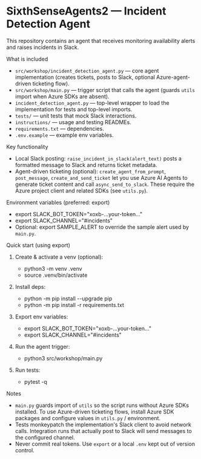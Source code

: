 # SixthSenseAgents2 — Incident Detection Agent

This repository contains an agent that receives monitoring availability alerts and raises incidents in Slack.

What is included
- `src/workshop/incident_detection_agent.py` — core agent implementation (creates tickets, posts to Slack, optional Azure-agent-driven ticketing flow).
- `src/workshop/main.py` — trigger script that calls the agent (guards `utils` import when Azure SDKs are absent).
- `incident_detection_agent.py` — top-level wrapper to load the implementation for tests and top-level imports.
- `tests/` — unit tests that mock Slack interactions.
- `instructions/` — usage and testing READMEs.
- `requirements.txt` — dependencies.
- `.env.example` — example env variables.

Key functionality
- Local Slack posting: `raise_incident_in_slack(alert_text)` posts a formatted message to Slack and returns ticket metadata.
- Agent-driven ticketing (optional): `create_agent_from_prompt`, `post_message`, `create_and_send_ticket` let you use Azure AI Agents to generate ticket content and call `async_send_to_slack`. These require the Azure project client and related SDKs (see `utils.py`).

Environment variables (preferred: export)
- export SLACK_BOT_TOKEN="xoxb-...your-token..."
- export SLACK_CHANNEL="#incidents"
- Optional: export SAMPLE_ALERT to override the sample alert used by `main.py`.

Quick start (using export)
1. Create & activate a venv (optional):
   - python3 -m venv .venv
   - source .venv/bin/activate

2. Install deps:
   - python -m pip install --upgrade pip
   - python -m pip install -r requirements.txt

3. Export env variables:
   - export SLACK_BOT_TOKEN="xoxb-...your-token..."
   - export SLACK_CHANNEL="#incidents"

4. Run the agent trigger:
   - python3 src/workshop/main.py

5. Run tests:
   - pytest -q

Notes
- `main.py` guards import of `utils` so the script runs without Azure SDKs installed. To use Azure-driven ticketing flows, install Azure SDK packages and configure values in `utils.py` / environment.
- Tests monkeypatch the implementation's Slack client to avoid network calls. Integration runs that actually post to Slack will send messages to the configured channel.
- Never commit real tokens. Use `export` or a local `.env` kept out of version control.